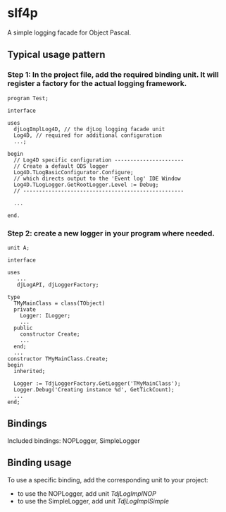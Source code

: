 # slf4p
A simple logging facade for Object Pascal.


## Typical usage pattern

### Step 1: In the project file, add the required binding unit. It will register a factory for the actual logging framework.


    program Test;
    
    interface
    
    uses
      djLogImplLog4D, // the djLog logging facade unit
      Log4D, // required for additional configuration
      ...;
      
    begin
      // Log4D specific configuration ----------------------
      // Create a default ODS logger
      Log4D.TLogBasicConfigurator.Configure;
      // which directs output to the 'Event log' IDE Window
      Log4D.TLogLogger.GetRootLogger.Level := Debug;
      // ---------------------------------------------------
      
      ...
      
    end.


### Step 2: create a new logger in your program where needed. 


    unit A;
    
    interface
    
    uses 
       ...
       djLogAPI, djLoggerFactory;
       
    type
      TMyMainClass = class(TObject)
      private
        Logger: ILogger;
        ...
      public
        constructor Create;
        ...
      end;
      ...
    constructor TMyMainClass.Create;
    begin
      inherited;
      
      Logger := TdjLoggerFactory.GetLogger('TMyMainClass');
      Logger.Debug('Creating instance %d', GetTickCount);
      ...
    end;
    
     
Bindings
--------

Included bindings: NOPLogger, SimpleLogger

Binding usage
-------------

To use a specific binding, add the corresponding unit to your project:

* to use the NOPLogger, add unit *TdjLogImplNOP*
* to use the SimpleLogger, add unit *TdjLogImplSimple*

